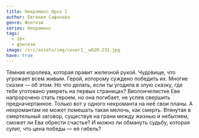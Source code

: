 ```yaml
---
title: Некроманс Opus 1
author: Евгения Сафонова
genre: Фэнтези
series: Некроманс
tags:
  - 16+
  - фэнтези
image: /src/assets/img/cover1__w820-231.jpg
have: true
---
```

Тёмная королева, которая правит железной рукой. Чудовище, что угрожает всем живым. Герой, которому суждено победить их. Многие сказки — об этом. Но что делать, если ты угодила в злую сказку, где тебе уготовано умереть на первых страницах? Виолончелистке Еве напророчено стать героем, но она погибает, не успев свершить предначертанное. Только вот у одного некроманта на неё свои планы. А некромантам не может помешать такая мелочь, как смерть. Втянутая в смертельный заговор, существуя на грани между жизнью и небытием, сможет ли Ева обрести счастье? И можно ли обмануть судьбу, которая сулит, что цена победы — её гибель?
